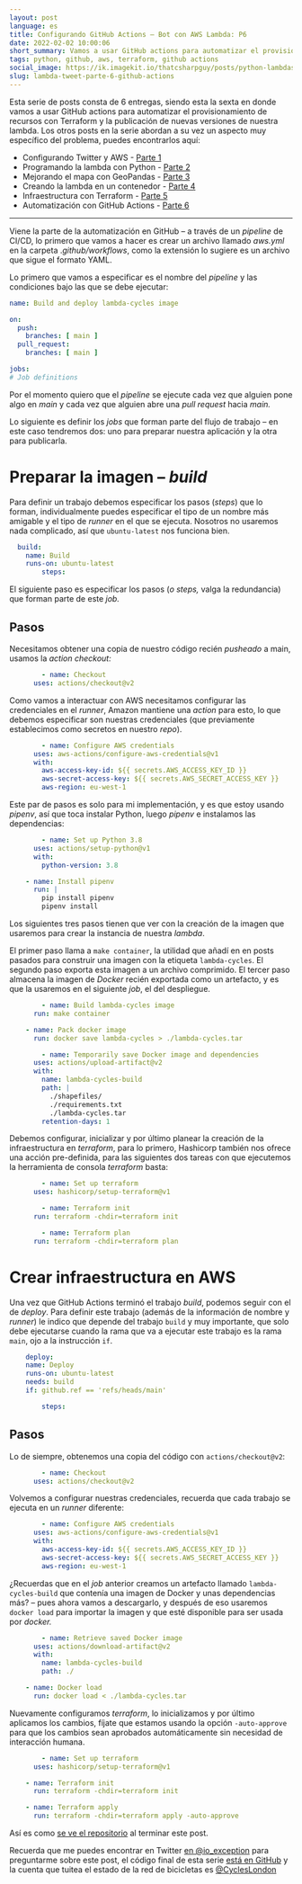 ```yaml
---
layout: post
language: es
title: Configurando GitHub Actions – Bot con AWS Lambda: P6
date: 2022-02-02 10:00:06
short_summary: Vamos a usar GitHub actions para automatizar el provisionamiento de recursos con Terraform y la publicación de nuevas versiones de nuestra lambda.
tags: python, github, aws, terraform, github actions
social_image: https://ik.imagekit.io/thatcsharpguy/posts/python-lambdas/cycles-part-6_DbKr-mcvk.jpg
slug: lambda-tweet-parte-6-github-actions
--- 
```


Esta serie de posts consta de 6 entregas, siendo esta la sexta en donde vamos a usar GitHub actions para automatizar el provisionamiento de recursos con Terraform y la publicación de nuevas versiones de nuestra lambda. Los otros posts en la serie abordan a su vez un aspecto muy específico del problema, puedes encontrarlos aquí:

 - Configurando Twitter y AWS - [Parte 1](/lambda-tweet-parte-1-github-aws-twitter)
 - Programando la lambda con Python - [Parte 2](/lambda-tweet-parte-2-python)
 - Mejorando el mapa con GeoPandas - [Parte 3](/lambda-tweet-parte-3-mapas-geopandas)
 - Creando la lambda en un contenedor - [Parte 4](/lambda-tweet-parte-4-contenedor-lambda)
 - Infraestructura con Terraform - [Parte 5](/lambda-tweet-parte-5-terraform)
 - Automatización con GitHub Actions - [Parte 6](/lambda-tweet-parte-6-github-actions)

---

Viene la parte de la automatización en GitHub – a través de un *pipeline* de CI/CD, lo primero que vamos a hacer es crear un archivo llamado *aws.yml* en la carpeta .*github/workflows*, como la extensión lo sugiere es un archivo que sigue el formato YAML.

Lo primero que vamos a especificar es el nombre del *pipeline* y las condiciones bajo las que se debe ejecutar:

```yaml
name: Build and deploy lambda-cycles image

on:
  push:
    branches: [ main ]
  pull_request:
    branches: [ main ]

jobs:
# Job definitions
```

Por el momento quiero que el *pipeline* se ejecute cada vez que alguien pone algo en *main* y cada vez que alguien abre una *pull request* hacia *main.*

Lo siguiente es definir los *jobs* que forman parte del flujo de trabajo – en este caso tendremos dos: uno para preparar nuestra aplicación y la otra para publicarla.

# Preparar la imagen – *build*

Para definir un trabajo debemos especificar los pasos (*steps*) que lo forman, individualmente puedes especificar el tipo de un nombre más amigable y el tipo de *runner* en el que se ejecuta. Nosotros no usaremos nada complicado, así que `ubuntu-latest` nos funciona bien.

```yaml
  build:
    name: Build
    runs-on: ubuntu-latest
		steps:
```

El siguiente paso es especificar los pasos (*o steps,* valga la redundancia) que forman parte de este *job.*

## Pasos

Necesitamos obtener una copia de nuestro código recién *pusheado* a main, usamos la *action* *checkout:*

```yaml
		- name: Checkout
      uses: actions/checkout@v2
```

Como vamos a interactuar con AWS necesitamos configurar las credenciales en el *runner*, Amazon mantiene una *action* para esto, lo que debemos especificar son nuestras credenciales (que previamente establecimos como secretos en nuestro *repo*).

```yaml
		- name: Configure AWS credentials
      uses: aws-actions/configure-aws-credentials@v1
      with:
        aws-access-key-id: ${{ secrets.AWS_ACCESS_KEY_ID }}
        aws-secret-access-key: ${{ secrets.AWS_SECRET_ACCESS_KEY }}
        aws-region: eu-west-1
```

Este par de pasos es solo para mi implementación, y es que estoy usando *pipenv*, así que toca instalar Python, luego *pipenv* e instalamos las dependencias:

```yaml
		- name: Set up Python 3.8
      uses: actions/setup-python@v1
      with:
        python-version: 3.8

    - name: Install pipenv
      run: |
        pip install pipenv
        pipenv install
```

Los siguientes tres pasos tienen que ver con la creación de la imagen que usaremos para crear la instancia de nuestra *lambda*. 

El primer paso llama a `make container`, la utilidad que añadí en en posts pasados para construir una imagen con la etiqueta `lambda-cycles`. El segundo paso exporta esta imagen a un archivo comprimido. El tercer paso almacena la imagen de *Docker* recién exportada como un artefacto, y es que la usaremos en el siguiente *job*, el del despliegue.

```yaml
		- name: Build lambda-cycles image
      run: make container

    - name: Pack docker image
      run: docker save lambda-cycles > ./lambda-cycles.tar

		- name: Temporarily save Docker image and dependencies
      uses: actions/upload-artifact@v2
      with:
        name: lambda-cycles-build
        path: |
          ./shapefiles/
          ./requirements.txt
          ./lambda-cycles.tar
        retention-days: 1
```

Debemos configurar, inicializar y por último planear la creación de la infraestructura en *terraform*, para lo primero, Hashicorp también nos ofrece una acción pre-definida, para las siguientes dos tareas con que ejecutemos la herramienta de consola *terraform* basta:

```yaml
		- name: Set up terraform
      uses: hashicorp/setup-terraform@v1

		- name: Terraform init
      run: terraform -chdir=terraform init

		- name: Terraform plan
      run: terraform -chdir=terraform plan
```

# Crear infraestructura en AWS

Una vez que GitHub Actions terminó el trabajo *build*, podemos seguir con el de *deploy*. Para definir este trabajo (además de la información de nombre y *runner*) le indico que depende del trabajo `build` y muy importante, que solo debe ejecutarse cuando la rama que va a ejecutar este trabajo es la rama `main`, ojo a la instrucción `if`.

```yaml
	deploy:
    name: Deploy
    runs-on: ubuntu-latest
    needs: build
    if: github.ref == 'refs/heads/main'

		steps:
```

## Pasos

Lo de siempre, obtenemos una copia del código con `actions/checkout@v2`:

```yaml
		- name: Checkout
      uses: actions/checkout@v2
```

Volvemos a configurar nuestras credenciales, recuerda que cada trabajo se ejecuta en un *runner* diferente:

```yaml
		- name: Configure AWS credentials
      uses: aws-actions/configure-aws-credentials@v1
      with:
        aws-access-key-id: ${{ secrets.AWS_ACCESS_KEY_ID }}
        aws-secret-access-key: ${{ secrets.AWS_SECRET_ACCESS_KEY }}
        aws-region: eu-west-1
```

¿Recuerdas que en el *job* anterior creamos un artefacto llamado `lambda-cycles-build` que contenía una imagen de Docker y unas dependencias más? – pues ahora vamos a descargarlo, y después de eso usaremos `docker load` para importar la imagen y que esté disponible para ser usada por *docker.*

```yaml
		- name: Retrieve saved Docker image
      uses: actions/download-artifact@v2
      with:
        name: lambda-cycles-build
        path: ./

    - name: Docker load
      run: docker load < ./lambda-cycles.tar
```

Nuevamente configuramos *terraform*, lo inicializamos y por último aplicamos los cambios, fíjate que estamos usando la opción `-auto-approve` para que los cambios sean aprobados automáticamente sin necesidad de interacción humana.

```yaml
		- name: Set up terraform
      uses: hashicorp/setup-terraform@v1

    - name: Terraform init
      run: terraform -chdir=terraform init

    - name: Terraform apply
      run: terraform -chdir=terraform apply -auto-approve
```

Así es como [se ve el repositorio](https://github.com/fferegrino/tweeting-cycles-lambda/tree/part-5-github-action) al terminar este post.

Recuerda que me puedes encontrar en Twitter [en @io_exception](https://twitter.com/io_exception) para preguntarme sobre este post, el código final de esta serie [está en GitHub](https://github.com/fferegrino/tweeting-cycles-lambda) y la cuenta que tuitea el estado de la red de bicicletas es [@CyclesLondon](https://twitter.com/CyclesLondon) 
